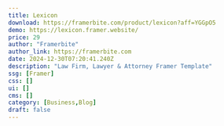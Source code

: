 ```yaml
---
title: Lexicon
download: https://framerbite.com/product/lexicon?aff=YGGpO5
demo: https://lexicon.framer.website/
price: 29
author: "Framerbite"
author_link: https://framerbite.com
date: 2024-12-30T07:20:41.240Z
description: "Law Firm, Lawyer & Attorney Framer Template"
ssg: [Framer]
css: []
ui: []
cms: []
category: [Business,Blog]
draft: false
---
```

